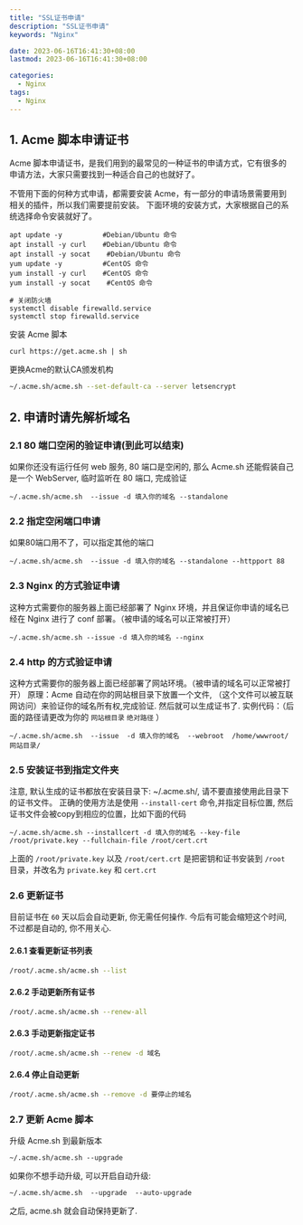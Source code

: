 ```yaml
---
title: "SSL证书申请"
description: "SSL证书申请"
keywords: "Nginx"

date: 2023-06-16T16:41:30+08:00
lastmod: 2023-06-16T16:41:30+08:00

categories:
  - Nginx
tags:
  - Nginx
---
```


## 1. Acme 脚本申请证书

Acme 脚本申请证书，是我们用到的最常见的一种证书的申请方式，它有很多的申请方法，大家只需要找到一种适合自己的也就好了。

不管用下面的何种方式申请，都需要安装 Acme，有一部分的申请场景需要用到相关的插件，所以我们需要提前安装。
下面环境的安装方式，大家根据自己的系统选择命令安装就好了。
```shell
apt update -y          #Debian/Ubuntu 命令
apt install -y curl    #Debian/Ubuntu 命令
apt install -y socat    #Debian/Ubuntu 命令
yum update -y          #CentOS 命令
yum install -y curl    #CentOS 命令
yum install -y socat    #CentOS 命令

# 关闭防火墙
systemctl disable firewalld.service
systemctl stop firewalld.service
```

安装 Acme 脚本
```shell
curl https://get.acme.sh | sh
```
更换Acme的默认CA颁发机构
```bash
~/.acme.sh/acme.sh --set-default-ca --server letsencrypt
```
## 2. 申请时请先解析域名
### 2.1 80 端口空闲的验证申请(到此可以结束)
如果你还没有运行任何 web 服务, 80 端口是空闲的, 那么 Acme.sh 还能假装自己是一个 WebServer, 临时监听在 80 端口, 完成验证
```shell
~/.acme.sh/acme.sh  --issue -d 填入你的域名 --standalone
```

### 2.2 指定空闲端口申请
如果80端口用不了，可以指定其他的端口
```shell
~/.acme.sh/acme.sh  --issue -d 填入你的域名 --standalone --httpport 88
```

### 2.3 Nginx 的方式验证申请
这种方式需要你的服务器上面已经部署了 Nginx 环境，并且保证你申请的域名已经在 Nginx 进行了 conf 部署。（被申请的域名可以正常被打开）
```shell
~/.acme.sh/acme.sh --issue -d 填入你的域名 --nginx
```

### 2.4 http 的方式验证申请
这种方式需要你的服务器上面已经部署了网站环境。（被申请的域名可以正常被打开）
原理：Acme 自动在你的网站根目录下放置一个文件, （这个文件可以被互联网访问）来验证你的域名所有权,完成验证. 然后就可以生成证书了.
实例代码：（后面的路径请更改为你的 `网站根目录` `绝对路径` ）
```shell
~/.acme.sh/acme.sh  --issue  -d 填入你的域名  --webroot  /home/wwwroot/网站目录/
```

### 2.5 安装证书到指定文件夹
注意, 默认生成的证书都放在安装目录下: ~/.acme.sh/, 请不要直接使用此目录下的证书文件。
正确的使用方法是使用 `--install-cert` 命令,并指定目标位置, 然后证书文件会被copy到相应的位置，比如下面的代码
```shell
~/.acme.sh/acme.sh --installcert -d 填入你的域名 --key-file /root/private.key --fullchain-file /root/cert.crt
```
上面的 `/root/private.key` 以及 `/root/cert.crt` 是把密钥和证书安装到 `/root` 目录，并改名为 `private.key` 和 `cert.crt`

### 2.6 更新证书
目前证书在 `60` 天以后会自动更新, 你无需任何操作. 今后有可能会缩短这个时间, 不过都是自动的, 你不用关心.

#### 2.6.1 查看更新证书列表
```bash
/root/.acme.sh/acme.sh --list
```

#### 2.6.2 手动更新所有证书
```bash
/root/.acme.sh/acme.sh --renew-all
```

#### 2.6.3 手动更新指定证书
```bash
/root/.acme.sh/acme.sh --renew -d 域名
```

#### 2.6.4 停止自动更新
```bash
/root/.acme.sh/acme.sh --remove -d 要停止的域名
```


### 2.7 更新 Acme 脚本
升级 Acme.sh 到最新版本
```shell
~/.acme.sh/acme.sh --upgrade
```
如果你不想手动升级, 可以开启自动升级:
```shell
~/.acme.sh/acme.sh  --upgrade  --auto-upgrade
```
之后, acme.sh 就会自动保持更新了.
